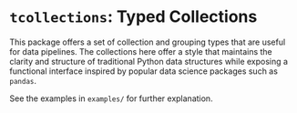 # `tcollections`: Typed Collections

This package offers a set of collection and grouping types that are useful for data pipelines. The collections here offer a style that maintains the clarity and structure of traditional Python data structures while exposing a functional interface inspired by popular data science packages such as `pandas`.

See the examples in `examples/` for further explanation.



